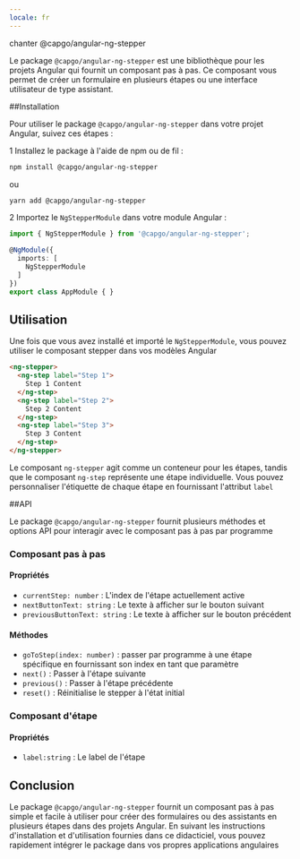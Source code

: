 ```yaml
---
locale: fr
---
```


chanter @capgo/angular-ng-stepper

Le package `@capgo/angular-ng-stepper` est une bibliothèque pour les projets Angular qui fournit un composant pas à pas. Ce composant vous permet de créer un formulaire en plusieurs étapes ou une interface utilisateur de type assistant.

##Installation

Pour utiliser le package `@capgo/angular-ng-stepper` dans votre projet Angular, suivez ces étapes :

1 Installez le package à l'aide de npm ou de fil :

   ```bash
   npm install @capgo/angular-ng-stepper
   ```

   ou

   ```bash
   yarn add @capgo/angular-ng-stepper
   ```

2 Importez le `NgStepperModule` dans votre module Angular :

   ```typescript
   import { NgStepperModule } from '@capgo/angular-ng-stepper';
   
   @NgModule({
     imports: [
       NgStepperModule
     ]
   })
   export class AppModule { }
   ```

## Utilisation

Une fois que vous avez installé et importé le `NgStepperModule`, vous pouvez utiliser le composant stepper dans vos modèles Angular

```html
<ng-stepper>
  <ng-step label="Step 1">
    Step 1 Content
  </ng-step>
  <ng-step label="Step 2">
    Step 2 Content
  </ng-step>
  <ng-step label="Step 3">
    Step 3 Content
  </ng-step>
</ng-stepper>
```

Le composant `ng-stepper` agit comme un conteneur pour les étapes, tandis que le composant `ng-step` représente une étape individuelle. Vous pouvez personnaliser l'étiquette de chaque étape en fournissant l'attribut `label`

##API

Le package `@capgo/angular-ng-stepper` fournit plusieurs méthodes et options API pour interagir avec le composant pas à pas par programme

### Composant pas à pas

#### Propriétés

- `currentStep: number` : L'index de l'étape actuellement active
- `nextButtonText: string` : Le texte à afficher sur le bouton suivant
- `previousButtonText: string` : Le texte à afficher sur le bouton précédent

#### Méthodes

- `goToStep(index: number)` : passer par programme à une étape spécifique en fournissant son index en tant que paramètre
- `next()` : Passer à l'étape suivante
- `previous()` : Passer à l'étape précédente
- `reset()` : Réinitialise le stepper à l'état initial

### Composant d'étape

#### Propriétés

- `label:string` : Le label de l'étape

## Conclusion

Le package `@capgo/angular-ng-stepper` fournit un composant pas à pas simple et facile à utiliser pour créer des formulaires ou des assistants en plusieurs étapes dans des projets Angular. En suivant les instructions d'installation et d'utilisation fournies dans ce didacticiel, vous pouvez rapidement intégrer le package dans vos propres applications angulaires